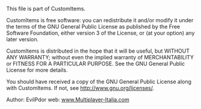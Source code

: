 This file is part of CustomItems.

CustomItems is free software: you can redistribute it and/or modify
it under the terms of the GNU General Public License as published by
the Free Software Foundation, either version 3 of the License, or
(at your option) any later version.

CustomItems is distributed in the hope that it will be useful,
but WITHOUT ANY WARRANTY; without even the implied warranty of
MERCHANTABILITY or FITNESS FOR A PARTICULAR PURPOSE.  See the
GNU General Public License for more details.

You should have received a copy of the GNU General Public License
along with CustomItems.  If not, see <http://www.gnu.org/licenses/>.

Author: EvilPdor 
web: www.Multiplayer-Italia.com
